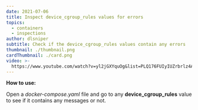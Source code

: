 ```yaml
---
date: 2021-07-06
title: Inspect device_cgroup_rules values for errors
topics:
  - containers
  - inspections
author: dlsniper
subtitle: Check if the device_cgroup_rules values contain any errors
thumbnail: ./thumbnail.png
cardThumbnail: ./card.png
video: >-
  https://www.youtube.com/watch?v=yl2jGXYquOg&list=PLQ176FUIyIUZrbrlz4AY1V8VzBJKZyVlW&index=62
---
```


**How to use:**

Open a _docker-compose.yaml_ file and go to any **device_cgroup_rules** value to see if it contains any messages or not.
